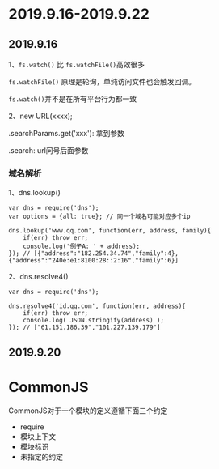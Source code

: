# 2019.9.16-2019.9.22

## 2019.9.16

1、`fs.watch()` 比 `fs.watchFile()`高效很多

`fs.watchFile()` 原理是轮询，单纯访问文件也会触发回调。

`fs.watch()`并不是在所有平台行为都一致

2、new URL(xxxx); 

.searchParams.get('xxx'): 拿到参数

.search: url问号后面参数

### 域名解析 

1、dns.lookup()

```
var dns = require('dns');
var options = {all: true}; // 同一个域名可能对应多个ip

dns.lookup('www.qq.com', function(err, address, family){
    if(err) throw err;
    console.log('例子A: ' + address);
}); // [{"address":"182.254.34.74","family":4},{"address":"240e:e1:8100:28::2:16","family":6}]
```

2、dns.resolve4()

```
var dns = require('dns');

dns.resolve4('id.qq.com', function(err, address){
    if(err) throw err;
    console.log( JSON.stringify(address) );
}); // ["61.151.186.39","101.227.139.179"]
```

## 2019.9.20

# CommonJS
CommonJS对于一个模块的定义遵循下面三个约定
- require
- 模块上下文
- 模块标识
- 未指定的约定